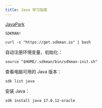 ```yaml
---
title: Java 学习指南
---
```


[JavaPark](https://github.com/cunyu1943/JavaPark/)

`SDKMAN!`

```shell
curl -s "https://get.sdkman.io" | bash
```

自动注册环境变量，初始化：

```shell
source "$HOME/.sdkman/bin/sdkman-init.sh"
```

查看电脑可用的 Java 版本：

```shell
sdk list java
```

安装 Java：

```shell
sdk install java 17.0.12-oracle
```